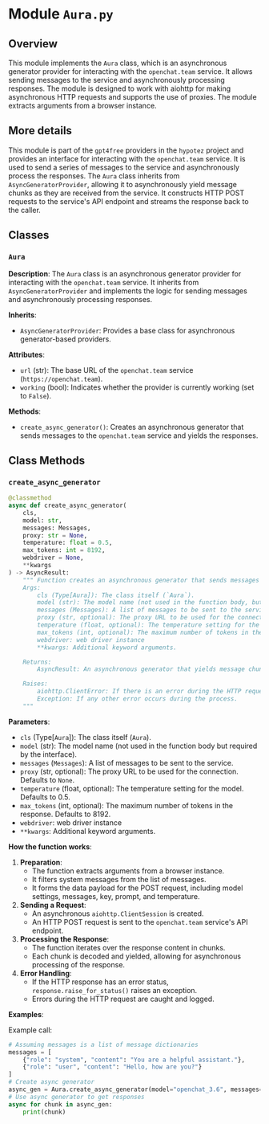 # Module `Aura.py`

## Overview

This module implements the `Aura` class, which is an asynchronous generator provider for interacting with the `openchat.team` service. It allows sending messages to the service and asynchronously processing responses. The module is designed to work with aiohttp for making asynchronous HTTP requests and supports the use of proxies. The module extracts arguments from a browser instance.

## More details

This module is part of the `gpt4free` providers in the `hypotez` project and provides an interface for interacting with the `openchat.team` service. It is used to send a series of messages to the service and asynchronously process the responses.
The `Aura` class inherits from `AsyncGeneratorProvider`, allowing it to asynchronously yield message chunks as they are received from the service. It constructs HTTP POST requests to the service's API endpoint and streams the response back to the caller.

## Classes

### `Aura`

**Description**:
The `Aura` class is an asynchronous generator provider for interacting with the `openchat.team` service.
It inherits from `AsyncGeneratorProvider` and implements the logic for sending messages and asynchronously processing responses.

**Inherits**:
- `AsyncGeneratorProvider`: Provides a base class for asynchronous generator-based providers.

**Attributes**:
- `url` (str): The base URL of the `openchat.team` service (`https://openchat.team`).
- `working` (bool): Indicates whether the provider is currently working (set to `False`).

**Methods**:
- `create_async_generator()`: Creates an asynchronous generator that sends messages to the `openchat.team` service and yields the responses.

## Class Methods

### `create_async_generator`

```python
@classmethod
async def create_async_generator(
    cls,
    model: str,
    messages: Messages,
    proxy: str = None,
    temperature: float = 0.5,
    max_tokens: int = 8192,
    webdriver = None,
    **kwargs
) -> AsyncResult:
    """ Function creates an asynchronous generator that sends messages to the `openchat.team` service and yields the responses.
    Args:
        cls (Type[Aura]): The class itself (`Aura`).
        model (str): The model name (not used in the function body, but required by the interface).
        messages (Messages): A list of messages to be sent to the service.
        proxy (str, optional): The proxy URL to be used for the connection. Defaults to `None`.
        temperature (float, optional): The temperature setting for the model. Defaults to 0.5.
        max_tokens (int, optional): The maximum number of tokens in the response. Defaults to 8192.
        webdriver: web driver instance
        **kwargs: Additional keyword arguments.

    Returns:
        AsyncResult: An asynchronous generator that yields message chunks.

    Raises:
        aiohttp.ClientError: If there is an error during the HTTP request.
        Exception: If any other error occurs during the process.
    """
```

**Parameters**:
- `cls` (Type[`Aura`]): The class itself (`Aura`).
- `model` (str): The model name (not used in the function body but required by the interface).
- `messages` (`Messages`): A list of messages to be sent to the service.
- `proxy` (str, optional): The proxy URL to be used for the connection. Defaults to `None`.
- `temperature` (float, optional): The temperature setting for the model. Defaults to 0.5.
- `max_tokens` (int, optional): The maximum number of tokens in the response. Defaults to 8192.
- `webdriver`: web driver instance
- `**kwargs`: Additional keyword arguments.

**How the function works**:

1. **Preparation**:
   - The function extracts arguments from a browser instance.
   - It filters system messages from the list of messages.
   - It forms the data payload for the POST request, including model settings, messages, key, prompt, and temperature.
2. **Sending a Request**:
   - An asynchronous `aiohttp.ClientSession` is created.
   - An HTTP POST request is sent to the `openchat.team` service's API endpoint.
3. **Processing the Response**:
   - The function iterates over the response content in chunks.
   - Each chunk is decoded and yielded, allowing for asynchronous processing of the response.
4. **Error Handling**:
   - If the HTTP response has an error status, `response.raise_for_status()` raises an exception.
   - Errors during the HTTP request are caught and logged.

**Examples**:

Example call:

```python
# Assuming messages is a list of message dictionaries
messages = [
    {"role": "system", "content": "You are a helpful assistant."},
    {"role": "user", "content": "Hello, how are you?"}
]
# Create async generator
async_gen = Aura.create_async_generator(model="openchat_3.6", messages=messages, proxy="http://your-proxy:8080")
# Use async generator to get responses
async for chunk in async_gen:
    print(chunk)